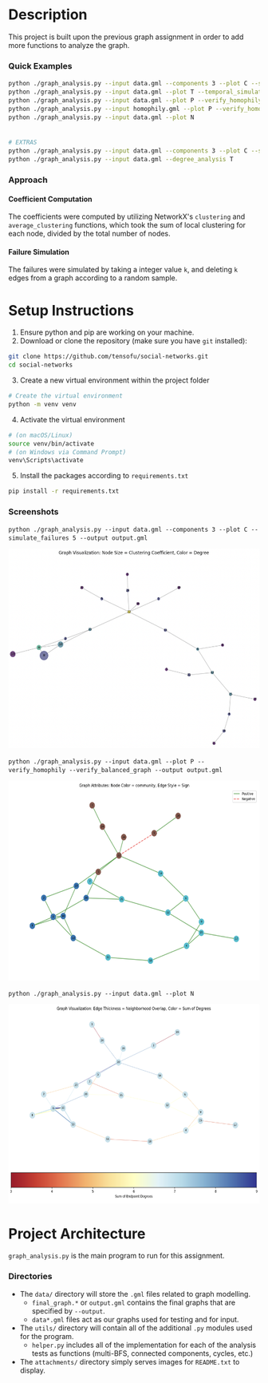 # Description
This project is built upon the previous graph assignment in order to add more functions to analyze the graph.

### Quick Examples
```bash
python ./graph_analysis.py --input data.gml --components 3 --plot C --simulate_failures 5 --output output.gml 
python ./graph_analysis.py --input data.gml --plot T --temporal_simulation edges.csv
python ./graph_analysis.py --input data.gml --plot P --verify_homophily --verify_balanced_graph --output output.gml
python ./graph_analysis.py --input homophily.gml --plot P --verify_homophily --verify_balanced_graph --output output.gml 
python ./graph_analysis.py --input data.gml --plot N
 

# EXTRAS
python ./graph_analysis.py --input data.gml --components 3 --plot C --simulate_failures 5 --output output.gml --split_output_dir
python ./graph_analysis.py --input data.gml --degree_analysis T
```

### Approach

#### Coefficient Computation
The coefficients were computed by utilizing NetworkX's `clustering` and `average_clustering` functions, which took the sum of local clustering for each node, divided by the total number of nodes.

#### Failure Simulation
The failures were simulated by taking a integer value `k`, and deleting `k` edges from a graph according to a random sample.

# Setup Instructions
1. Ensure python and pip are working on your machine.
2. Download or clone the repository (make sure you have `git` installed):
```bash
git clone https://github.com/tensofu/social-networks.git
cd social-networks
```
3. Create a new virtual environment within the project folder
```bash
# Create the virtual environment
python -m venv venv
```
4. Activate the virtual environment
```bash
# (on macOS/Linux)
source venv/bin/activate
# (on Windows via Command Prompt)
venv\Scripts\activate
```
5. Install the packages according to `requirements.txt`
```bash
pip install -r requirements.txt
```

### Screenshots
`python ./graph_analysis.py --input data.gml --components 3 --plot C --simulate_failures 5 --output output.gml`

<img src="attachments/image-2-1.png" height=400px/>

`python ./graph_analysis.py --input data.gml --plot P --verify_homophily --verify_balanced_graph --output output.gml`

<img src="attachments/image-2-2.png" height=400px/>

`python ./graph_analysis.py --input data.gml --plot N`

<img src="attachments/image-2-3.png" height=400px/>


# Project Architecture
`graph_analysis.py` is the main program to run for this assignment.
### Directories
- The `data/` directory will store the `.gml` files related to graph modelling.
  - `final_graph.*` or `output.gml` contains the final graphs that are specified by `--output`.
  - `data*.gml` files act as our graphs used for testing and for input.
- The `utils/` directory will contain all of the additional `.py` modules used for the program.
  - `helper.py` includes all of the implementation for each of the analysis tests as functions (multi-BFS, connected components, cycles, etc.)
- The `attachments/` directory simply serves images for `README.txt` to display.
